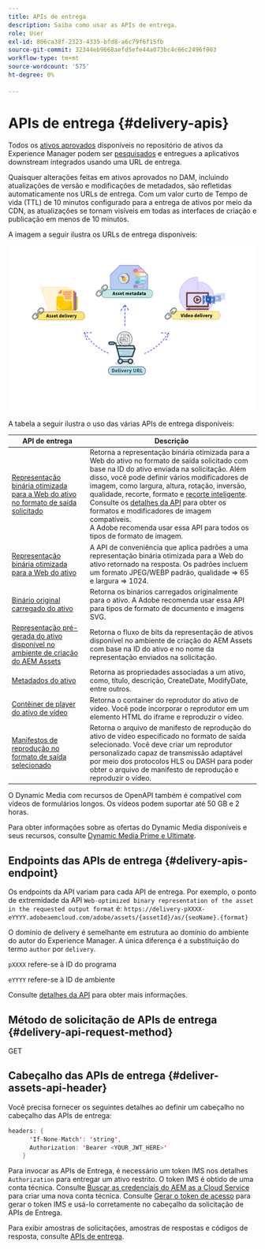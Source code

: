 ```yaml
---
title: APIs de entrega
description: Saiba como usar as APIs de entrega.
role: User
exl-id: 806ca38f-2323-4335-bfd8-a6c79f6f15fb
source-git-commit: 32344eb9668aefd5efe44a073bc4c66c2496f003
workflow-type: tm+mt
source-wordcount: '575'
ht-degree: 0%

---
```


# APIs de entrega {#delivery-apis}

Todos os [ativos aprovados](approve-assets.md) disponíveis no repositório de ativos da Experience Manager podem ser [pesquisados](search-assets-api.md) e entregues a aplicativos downstream integrados usando uma URL de entrega.

Quaisquer alterações feitas em ativos aprovados no DAM, incluindo atualizações de versão e modificações de metadados, são refletidas automaticamente nos URLs de entrega. Com um valor curto de Tempo de vida (TTL) de 10 minutos configurado para a entrega de ativos por meio da CDN, as atualizações se tornam visíveis em todas as interfaces de criação e publicação em menos de 10 minutos.

A imagem a seguir ilustra os URLs de entrega disponíveis:

![APIs de entrega](assets/delivery-url.png)

A tabela a seguir ilustra o uso das várias APIs de entrega disponíveis:

| API de entrega | Descrição |
|---|---|
| [Representação binária otimizada para a Web do ativo no formato de saída solicitado](https://developer.adobe.com/experience-cloud/experience-manager-apis/api/stable/assets/delivery/#operation/getAssetSeoFormat) | Retorna a representação binária otimizada para a Web do ativo no formato de saída solicitado com base na ID do ativo enviada na solicitação. Além disso, você pode definir vários modificadores de imagem, como largura, altura, rotação, inversão, qualidade, recorte, formato e [recorte inteligente](/help/assets/dynamic-media/image-profiles.md). Consulte os [detalhes da API](https://developer.adobe.com/experience-cloud/experience-manager-apis/api/stable/assets/delivery/#operation/getAssetSeoFormat) para obter os formatos e modificadores de imagem compatíveis.<br>A Adobe recomenda usar essa API para todos os tipos de formato de imagem. |
| [Representação binária otimizada para a Web do ativo](https://developer.adobe.com/experience-cloud/experience-manager-apis/api/stable/assets/delivery/#operation/getAsset) | A API de conveniência que aplica padrões a uma representação binária otimizada para a Web do ativo retornado na resposta. Os padrões incluem um formato JPEG/WEBP padrão, qualidade => 65 e largura => 1024. |
| [Binário original carregado do ativo](https://developer.adobe.com/experience-cloud/experience-manager-apis/api/stable/assets/delivery/#operation/getAssetOriginal) | Retorna os binários carregados originalmente para o ativo. A Adobe recomenda usar essa API para tipos de formato de documento e imagens SVG. |
| [Representação pré-gerada do ativo disponível no ambiente de criação do AEM Assets](https://developer.adobe.com/experience-cloud/experience-manager-apis/api/stable/assets/delivery/#operation/getAssetRendition) | Retorna o fluxo de bits da representação de ativos disponível no ambiente de criação do AEM Assets com base na ID do ativo e no nome da representação enviados na solicitação. |
| [Metadados do ativo](https://developer.adobe.com/experience-cloud/experience-manager-apis/api/stable/assets/delivery/#operation/getAssetMetadata) | Retorna as propriedades associadas a um ativo, como, título, descrição, CreateDate, ModifyDate, entre outros. |
| [Contêiner de player do ativo de vídeo](https://developer.adobe.com/experience-cloud/experience-manager-apis/api/stable/assets/delivery/#operation/videoPlayerDelivery) | Retorna o container do reprodutor do ativo de vídeo. Você pode incorporar o reprodutor em um elemento HTML do iframe e reproduzir o vídeo. |
| [Manifestos de reprodução no formato de saída selecionado](https://developer.adobe.com/experience-cloud/experience-manager-apis/api/stable/assets/delivery/#operation/videoManifestDelivery) | Retorna o arquivo de manifesto de reprodução do ativo de vídeo especificado no formato de saída selecionado. Você deve criar um reprodutor personalizado capaz de transmissão adaptável por meio dos protocolos HLS ou DASH para poder obter o arquivo de manifesto de reprodução e reproduzir o vídeo. |

O Dynamic Media com recursos de OpenAPI também é compatível com vídeos de formulários longos. Os vídeos podem suportar até 50 GB e 2 horas.

Para obter informações sobre as ofertas do Dynamic Media disponíveis e seus recursos, consulte [Dynamic Media Prime e Ultimate](/help/assets/dynamic-media/dm-prime-ultimate.md).

## Endpoints das APIs de entrega {#delivery-apis-endpoint}

Os endpoints da API variam para cada API de entrega. Por exemplo, o ponto de extremidade da API `Web-optimized binary representation of the asset in the requested output format` é:
`https://delivery-pXXXX-eYYYY.adobeaemcloud.com/adobe/assets/{assetId}/as/{seoName}.{format}`

O domínio de delivery é semelhante em estrutura ao domínio do ambiente do autor do Experience Manager. A única diferença é a substituição do termo `author` por `delivery`.

`pXXXX` refere-se à ID do programa

`eYYYY` refere-se à ID de ambiente

Consulte [detalhes da API](https://developer.adobe.com/experience-cloud/experience-manager-apis/api/stable/assets/delivery/#tag/Assets) para obter mais informações.

## Método de solicitação de APIs de entrega {#delivery-api-request-method}

GET

## Cabeçalho das APIs de entrega {#deliver-assets-api-header}

Você precisa fornecer os seguintes detalhes ao definir um cabeçalho no cabeçalho das APIs de entrega:

```java
headers: {
      'If-None-Match': 'string',
      Authorization: 'Bearer <YOUR_JWT_HERE>'
    }
```

Para invocar as APIs de Entrega, é necessário um token IMS nos detalhes `Authorization` para entregar um ativo restrito. O token IMS é obtido de uma conta técnica. Consulte [Buscar as credenciais do AEM as a Cloud Service](https://experienceleague.adobe.com/pt-br/docs/experience-manager-cloud-service/content/implementing/developing/generating-access-tokens-for-server-side-apis) para criar uma nova conta técnica. Consulte [Gerar o token de acesso](https://experienceleague.adobe.com/pt-br/docs/experience-manager-cloud-service/content/implementing/developing/generating-access-tokens-for-server-side-apis) para gerar o token IMS e usá-lo corretamente no cabeçalho da solicitação de APIs de Entrega.


Para exibir amostras de solicitações, amostras de respostas e códigos de resposta, consulte [APIs de entrega](https://developer.adobe.com/experience-cloud/experience-manager-apis/api/stable/assets/delivery/#operation/getAssetSeoFormat).
